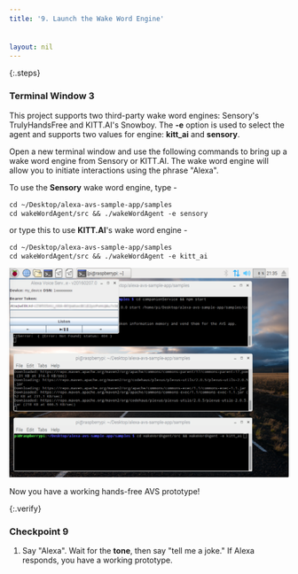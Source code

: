 ```yaml
---
title: '9. Launch the Wake Word Engine'


layout: nil
---
```


{:.steps}
### Terminal Window 3

This project supports two third-party wake word engines: Sensory's TrulyHandsFree and KITT.AI's Snowboy. The **-e** option is used to select the agent and supports two values for engine: **kitt_ai** and **sensory**.

Open a new terminal window and use the following commands to bring up a wake word engine from Sensory or KITT.AI. The wake word engine will allow you to initiate interactions using the phrase "Alexa".

To use the **Sensory** wake word engine, type -

	cd ~/Desktop/alexa-avs-sample-app/samples
	cd wakeWordAgent/src && ./wakeWordAgent -e sensory

or type this to use **KITT.AI**'s wake word engine -

	cd ~/Desktop/alexa-avs-sample-app/samples
	cd wakeWordAgent/src && ./wakeWordAgent -e kitt_ai

![](assets/avs-pi-7.png)

Now you have a working hands-free AVS prototype!

{:.verify}
### Checkpoint 9

1. Say "Alexa". Wait for the **tone**, then say "tell me a joke." If Alexa responds, you have a working prototype. 
